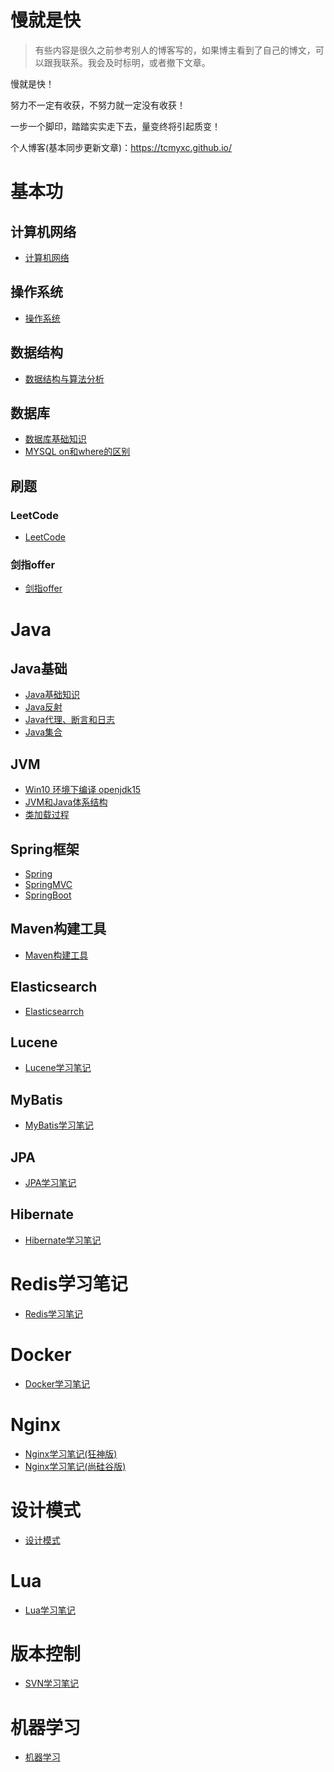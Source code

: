 <h1>慢就是快</h1>

> 有些内容是很久之前参考别人的博客写的，如果博主看到了自己的博文，可以跟我联系。我会及时标明，或者撤下文章。

慢就是快！

努力不一定有收获，不努力就一定没有收获！

一步一个脚印，踏踏实实走下去，量变终将引起质变！

个人博客(基本同步更新文章)：https://tcmyxc.github.io/

# 基本功
## 计算机网络
- [计算机网络](求职之路/计算机网络/) 

## 操作系统
- [操作系统](求职之路/操作系统/操作系统概念.md)

## 数据结构
- [数据结构与算法分析](SomeNotes/数据结构与算法分析/数据结构与算法分析.md)

## 数据库
- [数据库基础知识](求职之路/数据库/数据库.md)
- [MYSQL on和where的区别](求职之路/数据库/MYSQL%20on和where的区别.md)

## 刷题
### LeetCode
- [LeetCode](求职之路/刷题/LeetCode)

### 剑指offer
- [剑指offer](SomeNotes/剑指offer/剑指offer.md)

# Java
## Java基础
- [Java基础知识](SomeNotes/Java/基础知识复习/notes/)
- [Java反射](求职之路/Java/Java反射)
- [Java代理、断言和日志](求职之路/Java/Java代理、断言和日志)
- [Java集合](求职之路/Java/Java集合)

## JVM
- [Win10 环境下编译 openjdk15](求职之路/Java/JVM虚拟机/Win10环境下编译openjdk15.md)
- [JVM和Java体系结构](SomeNotes/JVM/notes/01-JVM和Java体系结构/)
- [类加载过程](SomeNotesJVM/notes/02-类加载过程/)

## Spring框架
- [Spring](SomeNotes/Java/Spring/Spring笔记.md)
- [SpringMVC](SomeNotes/Java/SpringMVC/SpringMVC.md)
- [SpringBoot](SomeNotes/Java/SpringBoot/SpringBoot.md)

## Maven构建工具
- [Maven构建工具](求职之路/Java/Maven工具/Maven学习笔记.md)

## Elasticsearch
- [Elasticsearrch](求职之路/Elasticsearch/Elasticsearch.md)

## Lucene
- [Lucene学习笔记](SomeNotes/Java/Lucene/Lucene知识.md)

## MyBatis
- [MyBatis学习笔记](SomeNotes/Java/MyBatis/MyBatis学习之路.md)

## JPA
- [JPA学习笔记](求职之路/Java/JPA/notes/JPA学习笔记.md)

## Hibernate
- [Hibernate学习笔记](求职之路/Java/Hibernate学习/notes/hibernate.md)

# Redis学习笔记
- [Redis学习笔记](SomeNotes/Java/Redis/Redis学习笔记.md)

# Docker
- [Docker学习笔记](SomeNotes/Docker/notes/Docker学习笔记.md)

# Nginx
- [Nginx学习笔记(狂神版)](SomeNotes/Nginx/notes/Nginx学习笔记(狂神版).md)
- [Nginx学习笔记(尚硅谷版)](SomeNotes/Nginx/notes/Nginx学习笔记(尚硅谷版).md)

# 设计模式
- [设计模式](求职之路/设计模式/设计模式.md)

# Lua
- [Lua学习笔记](SomeNotes/Lua/Lua学习笔记.md)

# 版本控制
- [SVN学习笔记](SomeNotes/SVN/SVN学习.md)

# 机器学习
- [机器学习](求职之路/机器学习/)